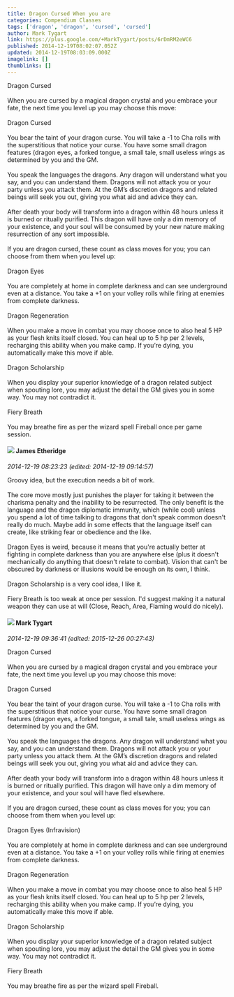 ```yaml
---
title: Dragon Cursed When you are
categories: Compendium Classes
tags: ['dragon', 'dragon', 'cursed', 'cursed']
author: Mark Tygart
link: https://plus.google.com/+MarkTygart/posts/6rDmRM2eWC6
published: 2014-12-19T08:02:07.052Z
updated: 2014-12-19T08:03:09.000Z
imagelink: []
thumblinks: []
---
```


Dragon Cursed<br /><br />When you are cursed by a magical dragon crystal and you embrace your fate, the next time you level up you may choose this move:<br /><br />Dragon Cursed<br /><br />You bear the taint of your dragon curse. You will take a -1 to Cha rolls with the superstitious that notice your curse. You have some small dragon features (dragon eyes, a forked tongue, a small tale, small useless wings as determined by you and the GM.<br /><br />You speak the languages the dragons. Any dragon will understand what you say, and you can understand them. Dragons will not attack you or your party unless you attack them. At the GM’s discretion dragons and related beings will seek you out, giving you what aid and advice they can.<br /><br />After death your body will transform into a dragon within 48 hours unless it is burned or ritually purified. This dragon will have only a dim memory of your existence, and your soul will be consumed by your new nature making resurrection of any sort impossible. <br /><br />If you are dragon cursed, these count as class moves for you; you can choose from them when you level up:<br /><br />Dragon Eyes<br /><br />You are completely at home in complete darkness and can see underground even at a distance. You take a +1 on your volley rolls while firing at enemies from complete darkness. <br /><br />Dragon Regeneration<br /><br />When you make a move in combat you may choose once to also heal 5 HP as your flesh knits itself closed. You can heal up to 5 hp per 2 levels, recharging this ability when you make camp. If you’re dying, you automatically make this move if able.<br /><br />Dragon Scholarship<br /><br />When you display your superior knowledge of a dragon related subject when spouting lore, you may adjust the detail the GM gives you in some way. You may not contradict it.<br /><br />Fiery Breath<br /><br />You may breathe fire as per the wizard spell Fireball once per game session.
<div id='comment z13rsfiriumjxvyt222sizqwevrchveui'>
  <h4><img src='{{site.baseurl}}//images/avatars/117175341165637840811_photo.jpg'> James Etheridge</h4>
      <p><cite>2014-12-19 08:23:23 (edited: 2014-12-19 09:14:57)</cite></p>
        <p>Groovy idea, but the execution needs a bit of work.<br /><br />The core move mostly just punishes the player for taking it between the charisma penalty and the inability to be resurrected. The only benefit is the language and the dragon diplomatic immunity, which (while cool) unless you spend a lot of time talking to dragons that don&#39;t speak common doesn&#39;t really do much. Maybe add in some effects that the language itself can create, like striking fear or obedience and the like.<br /><br />Dragon Eyes is weird, because it means that you&#39;re actually better at fighting in complete darkness than you are anywhere else (plus it doesn&#39;t mechanically do anything that doesn&#39;t relate to combat). Vision that can&#39;t be obscured by darkness or illusions would be enough on its own, I think.<br /><br />Dragon Scholarship is a very cool idea, I like it.<br /><br />Fiery Breath is too weak at once per session. I&#39;d suggest making it a natural weapon they can use at will (Close, Reach, Area, Flaming would do nicely).</p>
</div>
        

<div id='comment z13rsfiriumjxvyt222sizqwevrchveui'>
  <h4><img src='{{site.baseurl}}//images/avatars/118088719859349999400_photo.jpg'> Mark Tygart</h4>
      <p><cite>2014-12-19 09:36:41 (edited: 2015-12-26 00:27:43)</cite></p>
        <p>Dragon Cursed<br /><br />When you are cursed by a magical dragon crystal and you embrace your fate, the next time you level up you may choose this move:<br /><br />Dragon Cursed<br /><br />You bear the taint of your dragon curse. You will take a -1 to Cha rolls with the superstitious that notice your curse. You have some small dragon features (dragon eyes, a forked tongue, a small tale, small useless wings as determined by you and the GM.<br /><br />You speak the languages the dragons. Any dragon will understand what you say, and you can understand them. Dragons will not attack you or your party unless you attack them. At the GM’s discretion dragons and related beings will seek you out, giving you what aid and advice they can.<br /><br />After death your body will transform into a dragon within 48 hours unless it is burned or ritually purified. This dragon will have only a dim memory of your existence, and your soul will have fled elsewhere. <br /><br />If you are dragon cursed, these count as class moves for you; you can choose from them when you level up:<br /><br />Dragon Eyes (Infravision)<br /><br />You are completely at home in complete darkness and can see underground even at a distance. You take a +1 on your volley rolls while firing at enemies from complete darkness. <br /><br />Dragon Regeneration<br /><br />When you make a move in combat you may choose once to also heal 5 HP as your flesh knits itself closed. You can heal up to 5 hp per 2 levels, recharging this ability when you make camp. If you’re dying, you automatically make this move if able.<br /><br />Dragon Scholarship<br /><br />When you display your superior knowledge of a dragon related subject when spouting lore, you may adjust the detail the GM gives you in some way. You may not contradict it.<br /><br />Fiery Breath<br /><br />You may breathe fire as per the wizard spell Fireball.</p>
</div>
        